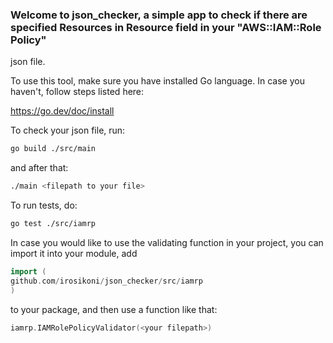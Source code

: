 ### Welcome to json_checker, a simple app to check if there are specified Resources in Resource field in your "AWS::IAM::Role Policy"

json file.

To use this tool, make sure you have installed Go language. In case you haven't, follow steps listed here:

https://go.dev/doc/install

To check your json file, run:

```bash
go build ./src/main
```

and after that:

```bash
./main <filepath to your file>
```

To run tests, do:

```bash
go test ./src/iamrp
```

In case you would like to use the validating function in your project, you can import it into your module, add

```go
import (
github.com/irosikoni/json_checker/src/iamrp
)
```

to your package, and then use a function like that:

```go
iamrp.IAMRolePolicyValidator(<your filepath>)
```

